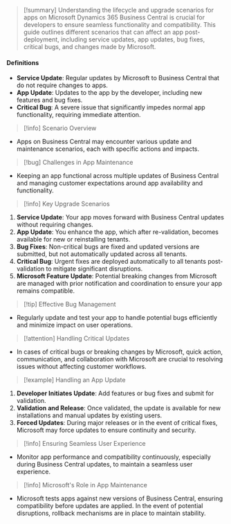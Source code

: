 >[!summary]
>Understanding the lifecycle and upgrade scenarios for apps on Microsoft Dynamics 365 Business Central is crucial for developers to ensure seamless functionality and compatibility. This guide outlines different scenarios that can affect an app post-deployment, including service updates, app updates, bug fixes, critical bugs, and changes made by Microsoft.

#### Definitions
- **Service Update**: Regular updates by Microsoft to Business Central that do not require changes to apps.
- **App Update**: Updates to the app by the developer, including new features and bug fixes.
- **Critical Bug**: A severe issue that significantly impedes normal app functionality, requiring immediate attention.

>[!info] Scenario Overview
- Apps on Business Central may encounter various update and maintenance scenarios, each with specific actions and impacts.

>[!bug] Challenges in App Maintenance
- Keeping an app functional across multiple updates of Business Central and managing customer expectations around app availability and functionality.

>[!info] Key Upgrade Scenarios
1. **Service Update**: Your app moves forward with Business Central updates without requiring changes.
2. **App Update**: You enhance the app, which after re-validation, becomes available for new or reinstalling tenants.
3. **Bug Fixes**: Non-critical bugs are fixed and updated versions are submitted, but not automatically updated across all tenants.
4. **Critical Bug**: Urgent fixes are deployed automatically to all tenants post-validation to mitigate significant disruptions.
5. **Microsoft Feature Update**: Potential breaking changes from Microsoft are managed with prior notification and coordination to ensure your app remains compatible.

>[!tip] Effective Bug Management
- Regularly update and test your app to handle potential bugs efficiently and minimize impact on user operations.

>[!attention] Handling Critical Updates
- In cases of critical bugs or breaking changes by Microsoft, quick action, communication, and collaboration with Microsoft are crucial to resolving issues without affecting customer workflows.

>[!example] Handling an App Update
1. **Developer Initiates Update**: Add features or bug fixes and submit for validation.
2. **Validation and Release**: Once validated, the update is available for new installations and manual updates by existing users.
3. **Forced Updates**: During major releases or in the event of critical fixes, Microsoft may force updates to ensure continuity and security.

>[!info] Ensuring Seamless User Experience
- Monitor app performance and compatibility continuously, especially during Business Central updates, to maintain a seamless user experience.

>[!info] Microsoft's Role in App Maintenance
- Microsoft tests apps against new versions of Business Central, ensuring compatibility before updates are applied. In the event of potential disruptions, rollback mechanisms are in place to maintain stability.